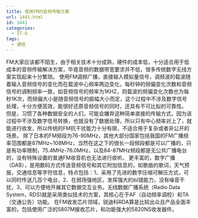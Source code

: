 ```yaml
---
title: 使用FM的音频传输方案
url: 1441.html
id: 1441
categories:
  - IT·Q
tags:
  - 通信
---
```


FM大家应该都不陌生，由于相关技术十分成熟，硬件的成本低，十分适合用于低成本的音频传输解决方案，毕竟音频的数据带宽要求并不低，很多传统数字无线方案实现起来十分繁琐。 使用FM调频广播，直接输入模拟量信号，调频波的载波随着输入音频信号的变化而在载波中心频率两边变化，每秒钟的频偏变化次数和音频信号的调制频率一致，如音频信号的频率为1KHZ，则载波的频偏变化次数也为每秒1K次，而频偏大小是随音频信号的振幅大小而定，这个过程中不涉及数字信号处理，十分方便高效，能很好还原音频信号的同时，还具有不可比拟的可靠性。 但是，习惯了各种数据安全的人们，可能会嫌弃这种简单直接的传输方式，因为该过程中不涉及数字信号转换，也就没有了数据处理，所以只有中心频率对上了，就能进行收发，所以传统的FM抗干扰能力十分有限，不适合用于复杂或者非公开的场景。 除了日本的FM频段为76-90MHz，其他大部分国家包括我国的FM广播频率范围都是87MHz~108MHz，当然在这之下的很长一段频段都是可以广播的，只是有功率限制，75.4MHz-76.0MHz，以及84-87MHz频段都是无公共广播电台的，没有特殊设置的普通FM收音机也无法进行收听。 更丰富的，数字广播（DAB），是用数码方式传送音频信号和其它附加信息的，如歌曲的歌词，天气预报，交通信息等字符信息，特点包括：1、采用了先进的数字压缩可解压方式，可以同时传送几百个电台，2、在弱场强地区，发挥强大的纠错能力，没有噪音干扰，3、可以方便地开展其它数据交互业务。无线数据广播系统（Radio Data System，RDS)就是采用类似技术的方案，其核心在于AF（自动频率调校）和TA（交通公告）功能。 在FM收发芯片领域，锐迪科RDA算是比较出众且产品全面丰富的，包括使用广泛的5807M接收芯片，和功能强大的5820NS收发器件。